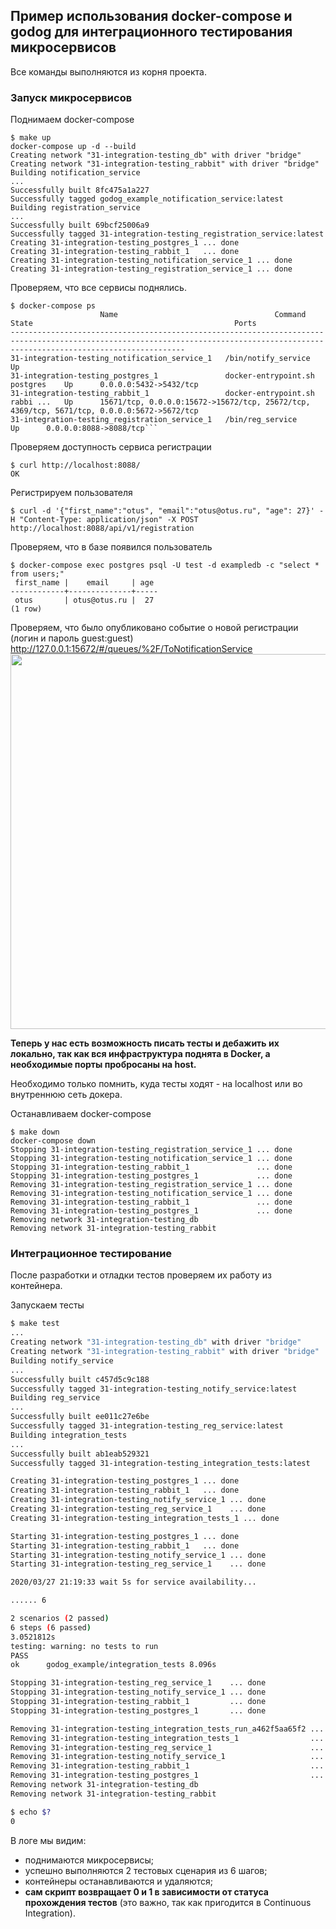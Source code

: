 ## Пример использования docker-compose и godog для интеграционного тестирования микросервисов

Все команды выполняются из корня проекта.

### Запуск микросервисов
Поднимаем docker-compose
```shell script
$ make up
docker-compose up -d --build
Creating network "31-integration-testing_db" with driver "bridge"
Creating network "31-integration-testing_rabbit" with driver "bridge"
Building notification_service
...
Successfully built 8fc475a1a227
Successfully tagged godog_example_notification_service:latest
Building registration_service
...
Successfully built 69bcf25006a9
Successfully tagged 31-integration-testing_registration_service:latest
Creating 31-integration-testing_postgres_1 ... done
Creating 31-integration-testing_rabbit_1   ... done
Creating 31-integration-testing_notification_service_1 ... done
Creating 31-integration-testing_registration_service_1 ... done
```

Проверяем, что все сервисы поднялись.
```shell script
$ docker-compose ps
                    Name                                   Command               State                                             Ports
-----------------------------------------------------------------------------------------------------------------------------------------------------------------------------------
31-integration-testing_notification_service_1   /bin/notify_service              Up
31-integration-testing_postgres_1               docker-entrypoint.sh postgres    Up      0.0.0.0:5432->5432/tcp
31-integration-testing_rabbit_1                 docker-entrypoint.sh rabbi ...   Up      15671/tcp, 0.0.0.0:15672->15672/tcp, 25672/tcp, 4369/tcp, 5671/tcp, 0.0.0.0:5672->5672/tcp
31-integration-testing_registration_service_1   /bin/reg_service                 Up      0.0.0.0:8088->8088/tcp```
```

Проверяем доступность сервиса регистрации
```shell script
$ curl http://localhost:8088/
OK
```

Регистрируем пользователя
```shell script
$ curl -d '{"first_name":"otus", "email":"otus@otus.ru", "age": 27}' -H "Content-Type: application/json" -X POST http://localhost:8088/api/v1/registration
```

Проверяем, что в базе появился пользователь
```shell script
$ docker-compose exec postgres psql -U test -d exampledb -c "select * from users;"
 first_name |    email     | age
------------+--------------+-----
 otus       | otus@otus.ru |  27
(1 row)
```

Проверяем, что было опубликовано событие о новой регистрации (логин и пароль guest:guest)
http://127.0.0.1:15672/#/queues/%2F/ToNotificationService
<img src="https://github.com/OtusGolang/webinars_practical_part/raw/master/31-integration-testing/assets/user_reg_event.png" width="600">

**Теперь у нас есть возможность писать тесты и дебажить их локально,
так как вся инфраструктура поднята в Docker, а необходимые порты пробросаны на host.**

Необходимо только помнить, куда тесты ходят - на localhost или во внутреннюю сеть докера.

Останавливаем docker-compose
```shell script
$ make down
docker-compose down
Stopping 31-integration-testing_registration_service_1 ... done
Stopping 31-integration-testing_notification_service_1 ... done
Stopping 31-integration-testing_rabbit_1               ... done
Stopping 31-integration-testing_postgres_1             ... done
Removing 31-integration-testing_registration_service_1 ... done
Removing 31-integration-testing_notification_service_1 ... done
Removing 31-integration-testing_rabbit_1               ... done
Removing 31-integration-testing_postgres_1             ... done
Removing network 31-integration-testing_db
Removing network 31-integration-testing_rabbit
```

### Интеграционное тестирование
После разработки и отладки тестов проверяем их работу из контейнера.

Запускаем тесты
```bash
$ make test
...
Creating network "31-integration-testing_db" with driver "bridge"
Creating network "31-integration-testing_rabbit" with driver "bridge"
Building notify_service
...
Successfully built c457d5c9c188
Successfully tagged 31-integration-testing_notify_service:latest
Building reg_service
...
Successfully built ee011c27e6be
Successfully tagged 31-integration-testing_reg_service:latest
Building integration_tests
...
Successfully built ab1eab529321
Successfully tagged 31-integration-testing_integration_tests:latest

Creating 31-integration-testing_postgres_1 ... done
Creating 31-integration-testing_rabbit_1   ... done
Creating 31-integration-testing_notify_service_1 ... done
Creating 31-integration-testing_reg_service_1    ... done
Creating 31-integration-testing_integration_tests_1 ... done

Starting 31-integration-testing_postgres_1 ... done
Starting 31-integration-testing_rabbit_1   ... done
Starting 31-integration-testing_notify_service_1 ... done
Starting 31-integration-testing_reg_service_1    ... done

2020/03/27 21:19:33 wait 5s for service availability...

...... 6

2 scenarios (2 passed)
6 steps (6 passed)
3.0521812s
testing: warning: no tests to run
PASS
ok      godog_example/integration_tests 8.096s

Stopping 31-integration-testing_reg_service_1    ... done
Stopping 31-integration-testing_notify_service_1 ... done
Stopping 31-integration-testing_rabbit_1         ... done
Stopping 31-integration-testing_postgres_1       ... done

Removing 31-integration-testing_integration_tests_run_a462f5aa65f2 ... done
Removing 31-integration-testing_integration_tests_1                ... done
Removing 31-integration-testing_reg_service_1                      ... done
Removing 31-integration-testing_notify_service_1                   ... done
Removing 31-integration-testing_rabbit_1                           ... done
Removing 31-integration-testing_postgres_1                         ... done
Removing network 31-integration-testing_db
Removing network 31-integration-testing_rabbit

$ echo $?
0
```

В логе мы видим:
- поднимаются микросервисы;
- успешно выполняются 2 тестовых сценария из 6 шагов;
- контейнеры останавливаются и удаляются;
- **сам скрипт возвращает 0 и 1 в зависимости от статуса прохождения тестов**
(это важно, так как пригодится в Continuous Integration).
